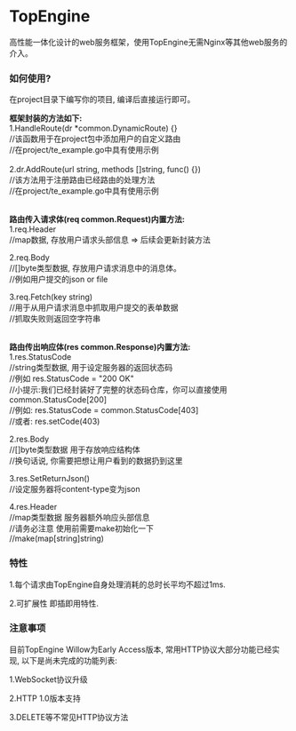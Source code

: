# TopEngine
   高性能一体化设计的web服务框架，使用TopEngine无需Nginx等其他web服务的介入。
 
 ### 如何使用?
   在project目录下编写你的项目, 编译后直接运行即可。
   
   <strong>框架封装的方法如下:</strong><br>
   1.HandleRoute(dr *common.DynamicRoute) {}<br>
   //该函数用于在project包中添加用户的自定义路由<br>
   //在project/te_example.go中具有使用示例<br><br>
   2.dr.AddRoute(url string, methods []string, func() {})<br>
   //该方法用于注册路由已经路由的处理方法<br>
   //在project/te_example.go中具有使用示例<br><br>
   
   <strong>路由传入请求体(req common.Request)内置方法:</strong><br>
   1.req.Header<br>
   //map数据, 存放用户请求头部信息 => 后续会更新封装方法<br>
   
   2.req.Body<br>
   //[]byte类型数据, 存放用户请求消息中的消息体。<br>
   //例如用户提交的json or file<br>
   
   3.req.Fetch(key string)<br>
   //用于从用户请求消息中抓取用户提交的表单数据<br>
   //抓取失败则返回空字符串<br><br>
   
   <strong>路由传出响应体(res common.Response)内置方法:</strong><br>
   1.res.StatusCode<br>
   //string类型数据, 用于设定服务器的返回状态码<br>
   //例如 res.StatusCode = "200 OK"<br>
   //小提示:我们已经封装好了完整的状态码仓库，你可以直接使用 common.StatusCode[200]<br>
   //例如: res.StatusCode = common.StatusCode[403]<br>
   //或者: res.setCode(403)<br>
   
   2.res.Body<br>
   //[]byte类型数据 用于存放响应结构体<br>
   //换句话说, 你需要把想让用户看到的数据扔到这里<br>
   
   3.res.SetReturnJson()<br>
   //设定服务器将content-type变为json<br>
   
   4.res.Header<br>
   //map类型数据 服务器额外响应头部信息<br>
   //请务必注意 使用前需要make初始化一下<br>
   //make(map[string]string)<br>

### 特性
   1.每个请求由TopEngine自身处理消耗的总时长平均不超过1ms.
   
   2.可扩展性 即插即用特性.

 ### 注意事项
   目前TopEngine Willow为Early Access版本, 常用HTTP协议大部分功能已经实现, 以下是尚未完成的功能列表:
   
   1.WebSocket协议升级
   
   2.HTTP 1.0版本支持
   
   3.DELETE等不常见HTTP协议方法
